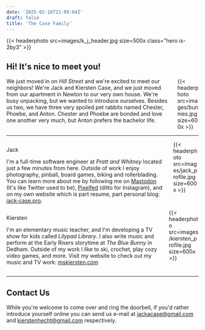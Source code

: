 ```yaml
---
date: '2025-02-18T21:09:04Z'
draft: false
title: 'The Case Family'
---
```


<div class="block">

{{< headerphoto src=images/k_j_header.jpg size=500x class="hero is-2by3" >}}
## Hi! It's nice to meet you!

<div class="columns">
<div class="column">
We just moved in on <em>Hill Street</em> and we're excited to meet our neighbors!
We're Jack and Kiersten Case, and we just moved from our apartment in Newton to
our very own house. We're busy unpacking, but we wanted to introduce ourselves.
Besides us two, we have three very spoiled pet rabbits named Chester, Phoebe,
and Anton. Chester and Phoebe are bonded and love one another very much, but
Anton prefers the bachelor life.
</div>
<div class="column">
{{< headerphoto src=images/bunnies.jpg size=600x >}}
</div>

</div>


---

<section class="section">

<div class="columns">
    <div class="column">
        <p class="subtitle is-2">Jack</p>
        <p>
        I'm a full-time software engineer at <em>Pratt and Whitney</em> located just a few
        minutes from here. Outside of work I enjoy photography, pinball, board games,
        biking and rollerblading. You can learn more about me by following me on
        <a href="https://indieweb.social/@GandalfDG">Mastodon</a> (It's like Twitter used to be),
        <a href="https://pixtagram.social/gandalfdg">Pixelfed</a> (ditto for Instagram), and on my
        own website which is part resume, part personal blog:
        <a href="https://jack-case.pro">jack-case.pro</a>.
        </p>
    </div>
    <div class="column">
        {{< headerphoto src=images/jack_profile.jpg size=600x >}}
    </div>
</div>

<div class="columns">
    <div class="column">
        <p class="subtitle is-2">Kiersten</p>
        <p>
        I'm an elementary music teacher, and I'm developing a TV show for kids called
        <em>Lilypad Library</em>. I also write music and perform at the Early Risers storytime
        at <em>The Blue Bunny</em> in Dedham. Outside of my work I like to ski, crochet, play
        cozy video games, and more. Visit my website
        to check out my music and TV work: <a href="https://mskiersten.com">mskiersten.com</a>
        </p>
    </div>
    <div class="column">
        {{< headerphoto src=images/kiersten_profile.jpg size=600x >}}
    </div>
</div>


</section>

---

<section class="section">


## Contact Us

While you're welcome to come over and ring the doorbell, if you'd rather introduce
yourself online you can send us e-mail at [jackacase@gmail.com](mailto:jackacase@gmail.com?subject=New%20Neighbors)
and [kierstenhecht@gmail.com](mailto:kierstenhecht@gmail.com?subject=New%20Neighbors) respectively. 

</section>